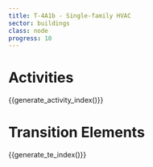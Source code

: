 ```yaml
---
title: T-4A1b - Single-family HVAC
sector: buildings
class: node
progress: 10
---
```


# Activities

{{generate_activity_index()}}


# Transition Elements

{{generate_te_index()}}


